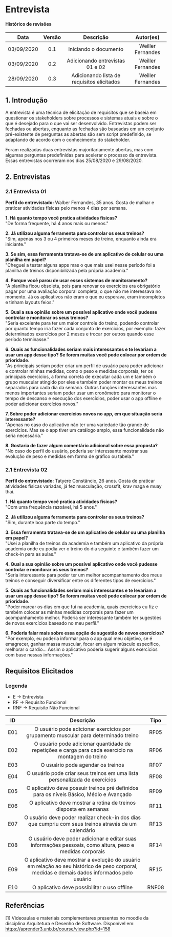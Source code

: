 # Entrevista

#### Histórico de revisões
|   Data   |  Versão  |        Descrição       |          Autor(es)          |
|:--------:|:--------:|:----------------------:|:---------------------------:|
|03/09/2020|   0.1    | Iniciando o documento       |  Weiller Fernandes  |
|03/09/2020|   0.2    | Adicionando entrevistas 01 e 02 | Weiller Fernandes |
|28/09/2020|  0.3     | Adicionando lista de requisitos elicitados | Weiller Fernandes |

## 1. Introdução

A entrevista é uma técnica de elicitação de requisitos que se baseia em questionar os stakeholders
sobre processos e sistemas atuais e sobre o que é desejado para o que vai ser desenvolvido.
Entrevistas podem ser fechadas ou abertas, enquanto as fechadas são baseadas em um
conjunto pré-existente de perguntas as abertas são sem script predefinido, se adaptando
de acordo com o conhecimento do stakeholder.

Foram realizadas duas entrevistas majoritariamente abertas, mas com algumas perguntas predefinidas para acelerar o processo da entrevista. Essas entrevistas ocorreram nos dias 25/08/2020 e 29/08/2020.

## 2. Entrevistas

### 2.1 Entrevista 01

**Perfil do entrevistado:** Walber Fernandes, 35 anos. Gosta de malhar e praticar atividades físicas pelo menos 4 dias por semana.

**1. Há quanto tempo você pratica atividades físicas?**<br>
"De forma frequente, há 4 anos mais ou menos."

**2. Já utilizou alguma ferramenta para controlar os seus treinos?**<br>
"Sim, apenas nos 3 ou 4 primeiros meses de treino, enquanto ainda era iniciante."

**3. Se sim, essa ferramenta tratava-se de um aplicativo de celular ou uma planilha em papel?**<br>
"Cheguei a testar alguns apps mas o que mais usei nesse período foi a planilha de treinos disponibilizada pela própria academia."

**4. Porque você parou de usar esses sistemas de monitoramento?**<br>
"A planilha ficou obsoleta, pois para renovar os exercícios era obrigatório pagar por uma avaliação corporal completa, o que não me interessava no momento. Já os aplicativos não eram o que eu esperava, eram incompletos e tinham layouts feios."

**5. Qual a sua opinião sobre um possível aplicativo onde você pudesse controlar e monitorar os seus treinos?**<br>
"Seria excelente para ter um maior controle do treino, podendo controlar por quanto tempo iria fazer cada conjunto de exercícios, por exemplo: fazer determinados exercícios por 2 meses e trocar por outros quando esse período terminasse."

**6. Quais as funcionalidades seriam mais interessantes e te levariam a usar um app desse tipo? Se forem muitas você pode colocar por ordem de prioridade.**<br>
"As principais seriam poder criar um perfil de usuário para poder adicionar e controlar minhas medidas, como o peso e medidas corporais, ter os principais exercícios, a forma correta de executar cada um e também o grupo muscular atingido por eles e também poder montar os meus treinos separados para cada dia da semana. Outras funções interessantes mas menos importantes seriam poder usar um cronômetro para monitorar o tempo de descanso e execução dos exercícios, poder usar o app offline e poder adicionar exercícios novos."

**7. Sobre poder adicionar exercícios novos no app, em que situação seria interessante?**<br>
"Apenas no caso do aplicativo não ter uma variedade tão grande de exercícios. Mas se o app tiver um catálogo amplo, essa funcionalidade não seria necessária."

**8. Gostaria de fazer algum comentário adicional sobre essa proposta?**<br>
"No caso do perfil do usuário, poderia ser interessante mostrar sua evolução de peso e medidas em forma de gráfico ou tabela."

### 2.1 Entrevista 02

**Perfil do entrevistado:** Tatyere Constâncio, 26 anos. Gosta de praticar atividades físicas variadas, já fez musculação, crossfit, krav maga e muay thai.

**1. Há quanto tempo você pratica atividades físicas?**<br>
"Com uma frequência razoável, há 5 anos."

**2. Já utilizou alguma ferramenta para controlar os seus treinos?**<br>
"Sim, durante boa parte do tempo."

**3. Essa ferramenta tratava-se de um aplicativo de celular ou uma planilha em papel?**<br>
"Usei a planilha de treinos da academia e também um aplicativo da própria academia onde eu podia ver o treino do dia seguinte e também fazer um check-in para as aulas."

**4. Qual a sua opinião sobre um possível aplicativo onde você pudesse controlar e monitorar os seus treinos?**<br>
"Seria interessante para poder ter um melhor acompanhamento dos meus treinos e conseguir diversificar entre os diferentes tipos de exercícios."

**5. Quais as funcionalidades seriam mais interessantes e te levariam a usar um app desse tipo? Se forem muitas você pode colocar por ordem de prioridade.**<br>
"Poder marcar os dias em que fui na academia, quais exercícios eu fiz e também colocar as minhas medidas corporais para fazer um acompanhamento melhor. Poderia ser interessante também ter sugestões de novos exercícios baseado no meu perfil."

**6. Poderia falar mais sobre essa opção de sugestão de novos exercícios?**<br>
"Por exemplo, eu poderia informar para o app qual meu objetivo, se é emagrecer, ganhar massa muscular, focar em algum músculo específico, melhorar o cardio... Assim o aplicativo poderia sugerir alguns exercícios com base nessas informações."

## Requisitos Elicitados

### Legenda
- E -> Entrevista
- RF -> Requisito Funcional
- RNF -> Requisito Não Funcional

|   ID   |  Descrição  |        Tipo       |
|:--------:|:--------:|:----------------------:|
|E01|   O usuário pode adicionar exercícios por grupamento muscular para determinado treino | RF05|
|E02|   O usuário pode adicionar quantidade de repetições e carga para cada exercício na montagem do treino | RF06|
|E03|   O usuário pode agendar os treinos | RF07|
|E04|   O usuário pode criar seus treinos em uma lista personalizada de exercícios | RF08|
|E05|   O aplicativo deve possuir treinos pré definidos para os níveis Básico, Médio e Avançado| RF09|
|E06|   O aplicativo deve mostrar a rotina de treinos disposta em semanas| RF11|
|E07|   O usuário deve poder realizar check-in dos dias que cumpriu com seus treinos através de um calendário| RF13|
|E08|   O usuário deve poder adicionar e editar suas informações pessoais, como altura, peso e medidas corporais| RF14|
|E09|   O aplicativo deve mostrar a evolução do usuário em relação ao seu histórico de peso corporal, medidas e demais dados informados pelo usuário| RF15|
|E10|   O aplicativo deve possibilitar o uso offline| RNF08|

## Referências

[1] Videoaulas e materiais complementares presentes no moodle da disciplina Arquitetura e Desenho de Software. Disponível em: https://aprender3.unb.br/course/view.php?id=158
